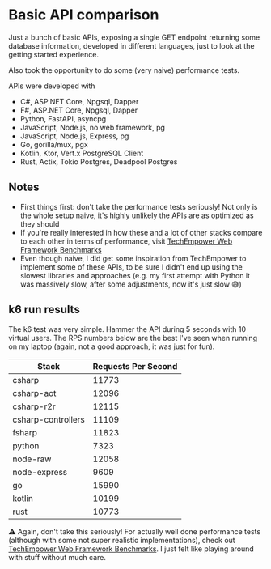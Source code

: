 # Basic API comparison

Just a bunch of basic APIs, exposing a single GET endpoint returning some database information, developed in different languages, just to look at the getting started experience.

Also took the opportunity to do some (very naive) performance tests.

APIs were developed with

- C#, ASP.NET Core, Npgsql, Dapper
- F#, ASP.NET Core, Npgsql, Dapper
- Python, FastAPI, asyncpg
- JavaScript, Node.js, no web framework, pg
- JavaScript, Node.js, Express, pg
- Go, gorilla/mux, pgx
- Kotlin, Ktor, Vert.x PostgreSQL Client
- Rust, Actix, Tokio Postgres, Deadpool Postgres

## Notes

- First things first: don't take the performance tests seriously! Not only is the whole setup naive, it's highly unlikely the APIs are as optimized as they should
- If you're really interested in how these and a lot of other stacks compare to each other in terms of performance, visit [TechEmpower Web Framework Benchmarks](https://www.techempower.com/benchmarks)
- Even though naive, I did get some inspiration from TechEmpower to implement some of these APIs, to be sure I didn't end up using the slowest libraries and approaches (e.g. my first attempt with Python it was massively slow, after some adjustments, now it's just slow 😅)

## k6 run results

The k6 test was very simple. Hammer the API during 5 seconds with 10 virtual users. The RPS numbers below are the best I've seen when running on my laptop (again, not a good approach, it was just for fun).


| Stack              | Requests Per Second |
| -------------------| ------------------- |
| csharp             | 11773               |
| csharp-aot         | 12096               |
| csharp-r2r         | 12115               |
| csharp-controllers | 11109               |
| fsharp             | 11823               |
| python             | 7323                |
| node-raw           | 12058               |
| node-express       | 9609                |
| go                 | 15990               |
| kotlin             | 10199               |
| rust               | 10773               |

⚠️ Again, don't take this seriously! For actually well done performance tests (although with some not super realistic implementations), check out [TechEmpower Web Framework Benchmarks](https://www.techempower.com/benchmarks). I just felt like playing around with stuff without much care.
